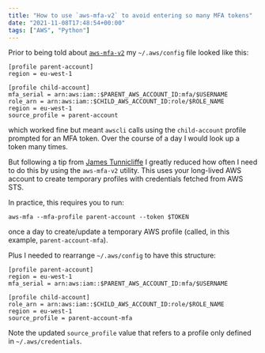 ```yaml
---
title: "How to use `aws-mfa-v2` to avoid entering so many MFA tokens"
date: "2021-11-08T17:48:54+00:00"
tags: ["AWS", "Python"]
---
```


Prior to being told about [`aws-mfa-v2`](https://github.com/rkeiii/aws-mfa-v2)
my `~/.aws/config` file looked like this:

```dosini
[profile parent-account]
region = eu-west-1

[profile child-account]
mfa_serial = arn:aws:iam::$PARENT_AWS_ACCOUNT_ID:mfa/$USERNAME
role_arn = arn:aws:iam::$CHILD_AWS_ACCOUNT_ID:role/$ROLE_NAME
region = eu-west-1
source_profile = parent-account
```

which worked fine but meant `awscli` calls using the `child-account` profile
prompted for an MFA token. Over the course of a day I would look up a token many
times.

But following a tip from [James Tunnicliffe](https://github.com/dooferlad) I
greatly reduced how often I need to do this by using the `aws-mfa-v2` utility.
This uses your long-lived AWS account to create temporary profiles with
credentials fetched from AWS STS.

In practice, this requires you to run:

```
aws-mfa --mfa-profile parent-account --token $TOKEN
```

once a day to create/update a temporary AWS profile (called, in this example,
`parent-account-mfa`).

Plus I needed to rearrange `~/.aws/config` to have this structure:

```dosini
[profile parent-account]
region = eu-west-1
mfa_serial = arn:aws:iam::$PARENT_AWS_ACCOUNT_ID:mfa/$USERNAME

[profile child-account]
role_arn = arn:aws:iam::$CHILD_AWS_ACCOUNT_ID:role/$ROLE_NAME
region = eu-west-1
source_profile = parent-account-mfa
```

Note the updated `source_profile` value that refers to a profile only defined in
`~/.aws/credentials`.
